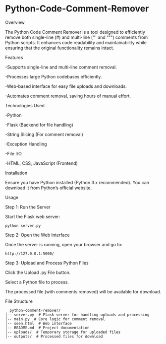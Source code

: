 # Python-Code-Comment-Remover
Overview

The Python Code Comment Remover is a tool designed to efficiently remove both single-line (#) and multi-line (''' and """) comments from Python scripts. It enhances code readability and maintainability while ensuring that the original functionality remains intact.

Features

  -Supports single-line and multi-line comment removal.

  -Processes large Python codebases efficiently.

  -Web-based interface for easy file uploads and downloads.

  -Automates comment removal, saving hours of manual effort.

Technologies Used

  -Python

  -Flask (Backend for file handling)

  -String Slicing (For comment removal)

  -Exception Handling

  -File I/O

  -HTML, CSS, JavaScript (Frontend)

Installation

Ensure you have Python installed (Python 3.x recommended). You can download it from Python’s official website.

Usage

  Step 1: Run the Server
  
  Start the Flask web server:

    python server.py

  Step 2: Open the Web Interface
    
  Once the server is running, open your browser and go to:

    http://127.0.0.1:5000/

  Step 3: Upload and Process Python Files
  
  Click the Upload .py File button.

  Select a Python file to process.
  
  The processed file (with comments removed) will be available for download.
  
  File Structure

      python-comment-remover/
    │-- server.py  # Flask server for handling uploads and processing
    │-- main.py  # Core logic for comment removal
    │-- seen.html  # Web interface
    │-- README.md  # Project documentation
    │-- uploads/  # Temporary storage for uploaded files
    │-- outputs/  # Processed files for download
